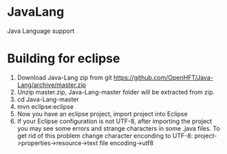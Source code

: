 JavaLang
========

Java Language support


Building for eclipse
====================
1. Download Java-Lang zip from git 
    https://github.com/OpenHFT/Java-Lang/archive/master.zip
2. Unzip master.zip, Java-Lang-master folder will be extracted from zip.
3. cd Java-Lang-master
4. mvn eclipse:eclipse
5. Now you have an eclipse project, import project into Eclipse
6. If your Eclipse configuration is not UTF-8, after importing the project you may see some errors and strange characters in some .java files. To get rid of this problem change character enconding to UTF-8:
   project->properties->resource->text file encoding->utf8

